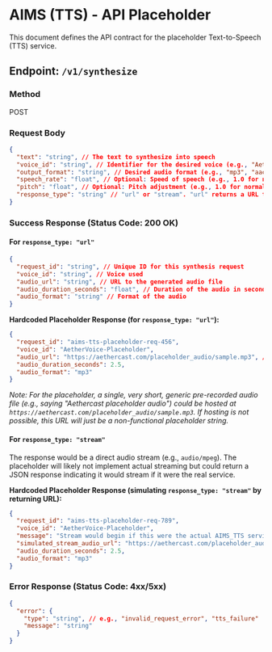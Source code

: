 # AIMS (TTS) - API Placeholder

This document defines the API contract for the placeholder Text-to-Speech (TTS) service.

## Endpoint: `/v1/synthesize`

### Method
POST

### Request Body
```json
{
  "text": "string", // The text to synthesize into speech
  "voice_id": "string", // Identifier for the desired voice (e.g., "AetherVoice-Nova", "AetherVoice-Echo")
  "output_format": "string", // Desired audio format (e.g., "mp3", "aac", "pcm")
  "speech_rate": "float", // Optional: Speed of speech (e.g., 1.0 for normal, 0.8 for slower)
  "pitch": "float", // Optional: Pitch adjustment (e.g., 1.0 for normal)
  "response_type": "string" // "url" or "stream". "url" returns a URL to the audio. "stream" would be for direct streaming (more complex, placeholder might just simulate with a URL).
}
```

### Success Response (Status Code: 200 OK)

#### For `response_type: "url"`
```json
{
  "request_id": "string", // Unique ID for this synthesis request
  "voice_id": "string", // Voice used
  "audio_url": "string", // URL to the generated audio file
  "audio_duration_seconds": "float", // Duration of the audio in seconds
  "audio_format": "string" // Format of the audio
}
```
**Hardcoded Placeholder Response (for `response_type: "url"`):**
```json
{
  "request_id": "aims-tts-placeholder-req-456",
  "voice_id": "AetherVoice-Placeholder",
  "audio_url": "https://aethercast.com/placeholder_audio/sample.mp3", // This URL is fictional
  "audio_duration_seconds": 2.5,
  "audio_format": "mp3"
}
```
*Note: For the placeholder, a single, very short, generic pre-recorded audio file (e.g., saying "Aethercast placeholder audio") could be hosted at `https://aethercast.com/placeholder_audio/sample.mp3`. If hosting is not possible, this URL will just be a non-functional placeholder string.*

#### For `response_type: "stream"`
The response would be a direct audio stream (e.g., `audio/mpeg`). The placeholder will likely not implement actual streaming but could return a JSON response indicating it would stream if it were the real service.

**Hardcoded Placeholder Response (simulating `response_type: "stream"` by returning URL):**
```json
{
  "request_id": "aims-tts-placeholder-req-789",
  "voice_id": "AetherVoice-Placeholder",
  "message": "Stream would begin if this were the actual AIMS_TTS service. For placeholder, use the sample URL.",
  "simulated_stream_audio_url": "https://aethercast.com/placeholder_audio/sample.mp3",
  "audio_duration_seconds": 2.5,
  "audio_format": "mp3"
}
```

### Error Response (Status Code: 4xx/5xx)
```json
{
  "error": {
    "type": "string", // e.g., "invalid_request_error", "tts_failure"
    "message": "string"
  }
}
```
